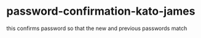 # password-confirmation-kato-james
this confirms password so that the new and previous passwords match
